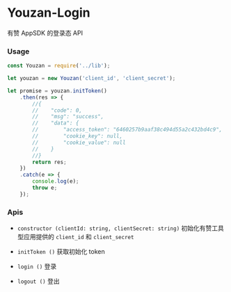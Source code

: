 # Youzan-Login

有赞 AppSDK 的登录态 API

### Usage

```js
const Youzan = require('../lib');

let youzan = new Youzan('client_id', 'client_secret');

let promise = youzan.initToken()
    .then(res => {
        //{
        //    "code": 0,
        //    "msg": "success",
        //    "data": {
        //        "access_token": "6460257b9aaf38c494d55a2c432bd4c9",
        //        "cookie_key": null,
        //        "cookie_value": null
        //    }
        //}
        return res;
    })
    .catch(e => {
        console.log(e);
        throw e;
    });
```

### Apis

- `constructor (clientId: string, clientSecret: string)` 初始化有赞工具型应用提供的 `client_id` 和 `client_secret`

- `initToken ()` 获取初始化 token

- `login ()` 登录

- `logout ()` 登出
